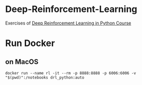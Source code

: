 # Deep-Reinforcement-Learning
Exercises of [Deep Reinforcement Learning in Python Course](https://www.udemy.com/deep-reinforcement-learning-in-python/)

# Run Docker
## on MacOS
```
docker run --name rl -it --rm -p 8888:8888 -p 6006:6006 -v "$(pwd)":/notebooks drl_python:auto
```
